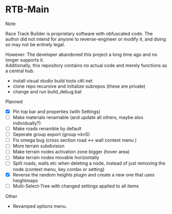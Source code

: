 # RTB-Main

> [!NOTE]  
> Race Track Builder is proprietary software with obfuscated code. The author did not intend for anyone to reverse-engineer or modify it, and doing so may not be entirely legal.
>
> However: The developer abandoned this project a long time ago and no longer supports it.<br/>
> Additionally, this repository contains no actual code and merely functions as a central hub.


* install visual studio build tools c#/.net 
* clone repo recursive and initialize subrepos (these are private)
* change and run build_debug.bat

Planned
- [x] Pin top bar and properties (with Settings)
- [ ] Make materials renamable (and update all others, maybe also individually?)
- [ ] Make roads renamble by default
- [ ] Seperate group export (group->kn5)
- [ ] Fix omega bug (cross section road <-> wall context menu )
- [ ] More terrain subdivision
- [ ] Make terrain nodes activation zone bigger (hover area)
- [ ] Make terrain nodes movable horizontally
- [ ] Split roads, walls etc when deleting a node, instead of just removing the node (context menu, key combo or setting)
- [x] Reverse the random heights plugin and create a new one that uses heightmaps
- [ ] Multi-Select-Tree with changed settings applied to all items

Other
- Revamped options menu.
